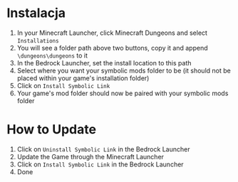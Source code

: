 ﻿# Instalacja
1. In your Minecraft Launcher, click Minecraft Dungeons and select `Installations`
2. You will see a folder path above two buttons, copy it and append `\dungeons\dungeons` to it
3. In the Bedrock Launcher, set the install location to this path
4. Select where you want your symbolic mods folder to be (it should not be placed within your game's installation folder)
5. Click on `Install Symbolic Link`
6. Your game's mod folder should now be paired with your symbolic mods folder

# How to Update
1. Click on `Uninstall Symbolic Link` in the Bedrock Launcher
2. Update the Game through the Minecraft Launcher
3. Click on `Install Symbolic Link` in the Bedrock Launcher
4. Done